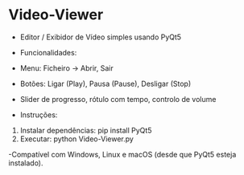 # Video-Viewer
- Editor / Exibidor de Vídeo simples usando PyQt5
- Funcionalidades:
 - Menu: Ficheiro -> Abrir, Sair
 - Botões: Ligar (Play), Pausa (Pause), Desligar (Stop)
 - Slider de progresso, rótulo com tempo, controlo de volume

- Instruções:
 1) Instalar dependências: pip install PyQt5
 2) Executar: python Video-Viewer.py

-Compatível com Windows, Linux e macOS (desde que PyQt5 esteja instalado).
